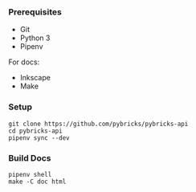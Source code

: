 

### Prerequisites

* Git
* Python 3
* Pipenv

For docs:
* Inkscape
* Make


### Setup

    git clone https://github.com/pybricks/pybricks-api
    cd pybricks-api
    pipenv sync --dev


### Build Docs

    pipenv shell
    make -C doc html
